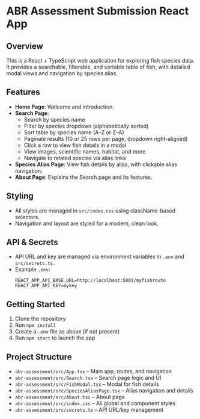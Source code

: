 # ABR Assessment Submission React App

## Overview

This is a React + TypeScript web application for exploring fish species data. It provides a searchable, filterable, and sortable table of fish, with detailed modal views and navigation by species alias.

## Features

- **Home Page**: Welcome and introduction.
- **Search Page**:
  - Search by species name
  - Filter by species dropdown (alphabetically sorted)
  - Sort table by species name (A–Z or Z–A)
  - Paginate results (10 or 25 rows per page, dropdown right-aligned)
  - Click a row to view fish details in a modal
  - View images, scientific names, habitat, and more
  - Navigate to related species via alias links
- **Species Alias Page**: View fish details by alias, with clickable alias navigation.
- **About Page**: Explains the Search page and its features.

## Styling

- All styles are managed in `src/index.css` using className-based selectors.
- Navigation and layout are styled for a modern, clean look.

## API & Secrets

- API URL and key are managed via environment variables in `.env` and `src/secrets.ts`.
- Example `.env`:
  ```env
  REACT_APP_API_BASE_URL=http://localhost:5001/myfishroute
  REACT_APP_API_KEY=mykey
  ```

## Getting Started

1. Clone the repository
2. Run `npm install`
3. Create a `.env` file as above (if not present)
4. Run `npm start` to launch the app

## Project Structure

- `abr-assessment/src/App.tsx` – Main app, routes, and navigation
- `abr-assessment/src/Search.tsx` – Search page logic and UI
- `abr-assessment/src/FishModal.tsx` – Modal for fish details
- `abr-assessment/src/SpeciesAliasPage.tsx` – Alias navigation and details
- `abr-assessment/src/About.tsx` – About page
- `abr-assessment/src/index.css` – All global and component styles
- `abr-assessment/src/secrets.ts` – API URL/key management
